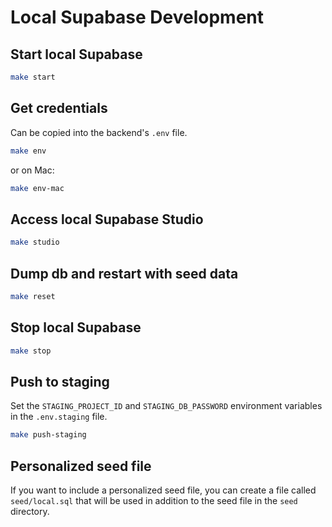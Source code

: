 # Local Supabase Development

## Start local Supabase

```bash
make start
```

## Get credentials

Can be copied into the backend's `.env` file.

```bash
make env
```

or on Mac:

```bash
make env-mac
```

## Access local Supabase Studio

```bash
make studio
```

## Dump db and restart with seed data

```bash
make reset
```

## Stop local Supabase

```bash
make stop
```

## Push to staging

Set the `STAGING_PROJECT_ID` and `STAGING_DB_PASSWORD` environment
variables in the `.env.staging` file.

```bash
make push-staging
```

## Personalized seed file

If you want to include a personalized seed file, you can create a file
called `seed/local.sql` that will be used in addition to the seed file
in the `seed` directory.
